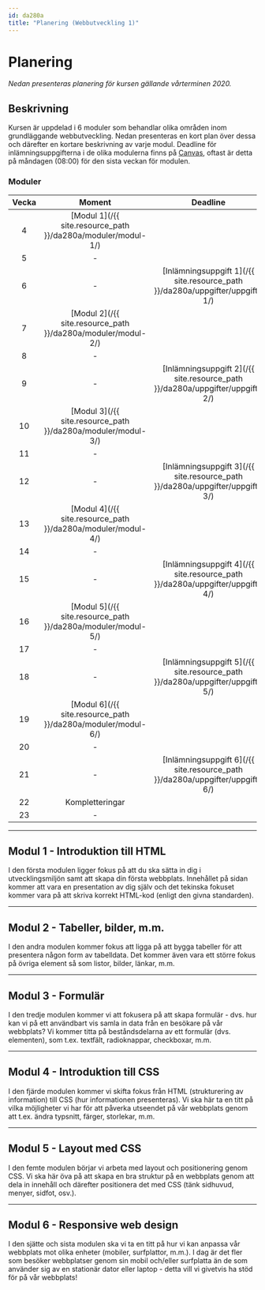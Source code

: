 ```yaml
---
id: da280a
title: "Planering (Webbutveckling 1)"
---
```


# Planering

*Nedan presenteras planering för kursen gällande vårterminen 2020.*

## Beskrivning

Kursen är uppdelad i 6 moduler som behandlar olika områden inom grundläggande webbutveckling. Nedan presenteras en kort plan över dessa och därefter en kortare beskrivning av varje modul. Deadline för inlämningsuppgifterna i de olika modulerna finns på [Canvas](https://mau.instructure.com/login/saml), oftast är detta på måndagen (08:00) för den sista veckan för modulen.

### Moduler

| Vecka | Moment | Deadline |
|:-----:|:------:|:--------:|
| 4 | [Modul 1](/{{ site.resource_path }}/da280a/moduler/modul-1/) ||
| 5 | - ||
| 6 | - | [Inlämningsuppgift 1](/{{ site.resource_path }}/da280a/uppgifter/uppgift-1/) |
| 7 | [Modul 2](/{{ site.resource_path }}/da280a/moduler/modul-2/) ||
| 8 | - ||
| 9 | - | [Inlämningsuppgift 2](/{{ site.resource_path }}/da280a/uppgifter/uppgift-2/) |
| 10 | [Modul 3](/{{ site.resource_path }}/da280a/moduler/modul-3/) ||
| 11 | - ||
| 12 | - | [Inlämningsuppgift 3](/{{ site.resource_path }}/da280a/uppgifter/uppgift-3/) |
| 13 | [Modul 4](/{{ site.resource_path }}/da280a/moduler/modul-4/) ||
| 14 | - ||
| 15 | - | [Inlämningsuppgift 4](/{{ site.resource_path }}/da280a/uppgifter/uppgift-4/) |
| 16 | [Modul 5](/{{ site.resource_path }}/da280a/moduler/modul-5/) ||
| 17 | - ||
| 18 | - | [Inlämningsuppgift 5](/{{ site.resource_path }}/da280a/uppgifter/uppgift-5/)|
| 19 | [Modul 6](/{{ site.resource_path }}/da280a/moduler/modul-6/) ||
| 20 | - ||
| 21 | - | [Inlämningsuppgift 6](/{{ site.resource_path }}/da280a/uppgifter/uppgift-6/) |
| 22 | Kompletteringar |
| 23 | - |

---

## Modul 1 - Introduktion till HTML

I den första modulen ligger fokus på att du ska sätta in dig i utvecklingsmiljön samt att skapa din första webbplats. Innehållet på sidan kommer att vara en presentation av dig själv och det tekinska fokuset kommer vara på att skriva korrekt HTML-kod (enligt den givna standarden).

---

## Modul 2 - Tabeller, bilder, m.m.

I den andra modulen kommer fokus att ligga på att bygga tabeller för att presentera någon form av tabelldata. Det kommer även vara ett större fokus på övriga element så som listor, bilder, länkar, m.m.

---

## Modul 3 - Formulär

I den tredje modulen kommer vi att fokusera på att skapa formulär - dvs. hur kan vi på ett användbart vis samla in data från en besökare på vår webbplats? Vi kommer titta på beståndsdelarna av ett formulär (dvs. elementen), som t.ex. textfält, radioknappar, checkboxar, m.m.

---

## Modul 4 - Introduktion till CSS

I den fjärde modulen kommer vi skifta fokus från HTML (strukturering av information) till CSS (hur informationen presenteras). Vi ska här ta en titt på vilka möjligheter vi har för att påverka utseendet på vår webbplats genom att t.ex. ändra typsnitt, färger, storlekar, m.m.

---

## Modul 5 - Layout med CSS

I den femte modulen börjar vi arbeta med layout och positionering genom CSS. Vi ska här öva på att skapa en bra struktur på en webbplats genom att dela in innehåll och därefter positionera det med CSS (tänk sidhuvud, menyer, sidfot, osv.).

---

## Modul 6 - Responsive web design

I den sjätte och sista modulen ska vi ta en titt på hur vi kan anpassa vår webbplats mot olika enheter (mobiler, surfplattor, m.m.). I dag är det fler som besöker webbplatser genom sin mobil och/eller surfplatta än de som använder sig av en stationär dator eller laptop - detta vill vi givetvis ha stöd för på vår webbplats!
